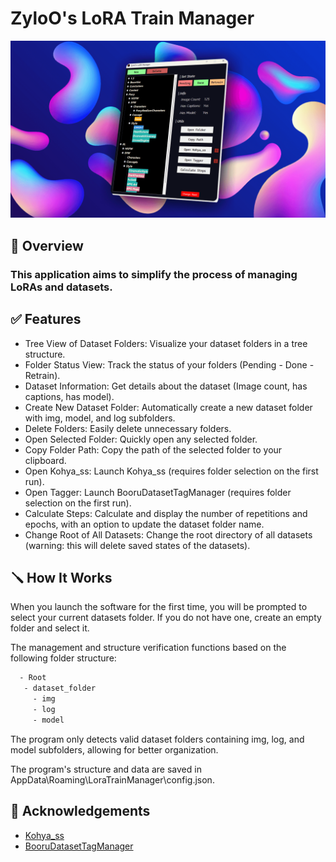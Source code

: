 # ZyloO's LoRA Train Manager
![mockap](/media/mockap.png)

## 📜 Overview
### This application aims to simplify the process of managing LoRAs and datasets.

## ✅ Features

- Tree View of Dataset Folders: Visualize your dataset folders in a tree structure.
- Folder Status View: Track the status of your folders (Pending - Done - Retrain).
- Dataset Information: Get details about the dataset (Image count, has captions, has model).
- Create New Dataset Folder: Automatically create a new dataset folder with img, model, and log subfolders.
- Delete Folders: Easily delete unnecessary folders.
- Open Selected Folder: Quickly open any selected folder.
- Copy Folder Path: Copy the path of the selected folder to your clipboard.
- Open Kohya_ss: Launch Kohya_ss (requires folder selection on the first run).
- Open Tagger: Launch BooruDatasetTagManager (requires folder selection on the first run).
- Calculate Steps: Calculate and display the number of repetitions and epochs, with an option to update the dataset folder name.
- Change Root of All Datasets: Change the root directory of all datasets (warning: this will delete saved states of the datasets).

## 🪛 How It Works

When you launch the software for the first time, you will be prompted to select your current datasets folder. If you do not have one, create an empty folder and select it.

The management and structure verification functions based on the following folder structure:
```bash
  - Root
   - dataset_folder
     - img
     - log
     - model
```
The program only detects valid dataset folders containing img, log, and model subfolders, allowing for better organization.

The program's structure and data are saved in AppData\Roaming\LoraTrainManager\config.json.

## 🌟 Acknowledgements

 - [Kohya_ss](https://github.com/bmaltais/kohya_ss)
 - [BooruDatasetTagManager](https://github.com/starik222/BooruDatasetTagManager)
